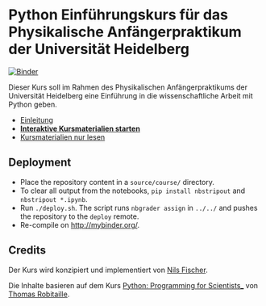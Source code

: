 # Python Einführungskurs für das Physikalische Anfängerpraktikum der Universität Heidelberg

[![Binder](http://mybinder.org/badge.svg)](http://mybinder.org/repo/uhd-pap/course-deploy)

Dieser Kurs soll im Rahmen des Physikalischen Anfängerpraktikums der Universität Heidelberg eine Einführung in die wissenschaftliche Arbeit mit Python geben.

- [Einleitung](INTRO.md)
- [**Interaktive Kursmaterialien starten**](http://mybinder.org/repo/uhd-pap/course-deploy)
- [Kursmaterialien nur lesen](http://nbviewer.jupyter.org/github/uhd-pap/course/blob/master/index.ipynb)


## Deployment

- Place the repository content in a `source/course/` directory.
- To clear all output from the notebooks, `pip install nbstripout` and `nbstripout *.ipynb`.
- Run `./deploy.sh`. The script runs `nbgrader assign` in `../../` and pushes the repository to the `deploy` remote.
- Re-compile on http://mybinder.org/.


## Credits

Der Kurs wird konzipiert und implementiert von [Nils Fischer](http://github.com/knly).

Die Inhalte basieren auf dem Kurs [Python: Programming for Scientists_](https://github.com/astrofrog/py4sci) von [Thomas Robitaille](http://www2.mpia-hd.mpg.de/~robitaille/).

